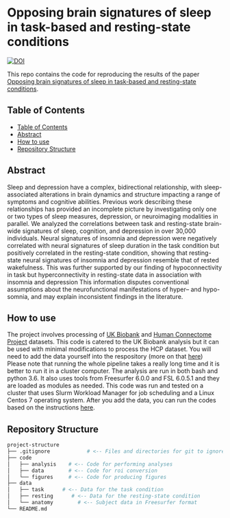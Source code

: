 # Opposing brain signatures of sleep in task-based and resting-state conditions

[![DOI](https://zenodo.org/badge/DOI/10.5281/zenodo.10050660.svg)](https://doi.org/10.5281/zenodo.10050660)

This repo contains the code for reproducing the results of the paper [Opposing brain signatures of sleep in task-based and resting-state conditions](https://www.nature.com/articles/s41467-023-43737-7).
## Table of Contents

- [Table of Contents](#table-of-contents)
- [Abstract](#abstract)
- [How to use](#how-to-use)
- [Repository Structure](#repository-structure)

## Abstract

Sleep and depression have a complex, bidirectional relationship, with sleep-associated alterations in brain dynamics and structure impacting a range of symptoms and cognitive abilities. Previous work describing these relationships has provided an incomplete picture by investigating only one or two types of sleep measures, depression, or neuroimaging modalities in parallel. We analyzed the correlations between task and resting-state brain-wide signatures of sleep, cognition, and depression in over 30,000 individuals. Neural signatures of insomnia and depression were negatively correlated with neural signatures of sleep duration in the task condition but positively correlated in the resting-state condition, showing that resting-state neural signatures of insomnia and depression resemble that of rested wakefulness. This was further supported by our finding of hypoconnectivity in task but hyperconnectivity in resting-state data in association with insomnia and depression This information disputes conventional assumptions about the neurofunctional manifestations of hyper– and hypo-somnia, and may explain inconsistent findings in the literature.


## How to use
The project involves processing of [UK Biobank](https://www.ukbiobank.ac.uk/enable-your-research/apply-for-access) and [Human Connectome Project](https://www.humanconnectome.org/) datasets. 
This code is catered to the UK Biobank analysis but it can be used with minimal modifications to process the HCP dataset.
You will need to add the data yourself into the respository (more on that [here](./data/README.md))
Please note that running the whole pipeline takes a really long time and it is better to run it in a cluster computer. 
The analysis are run in both bash and python 3.6.
It also uses tools from Freesurfer 6.0.0 and FSL 6.0.5.1 and they are loaded as modules as needed.
This code was run and tested on a cluster that uses Slurm Workload Manager for job scheduling and a Linux Centos 7 operating system.
After you add the data, you can run the codes based on the instructions [here](./code/README.md).

## Repository Structure

```bash
project-structure
├── .gitignore            # <-- Files and directories for git to ignore
├── code
│   ├── analysis    # <-- Code for performing analyses
│   ├── data        # <-- Code for roi conversion
│   └── figures     # <-- Code for producing figures
├── data            
│   ├── task      # <-- Data for the task condition
│   ├── resting      # <-- Data for the resting-state condition
│   └── anatomy        # <-- Subject data in Freesurfer format 
└── README.md       
  
```
